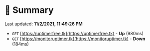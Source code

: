 # 📖 Summary
Last updated: **11/2/2021, 11:49:26 PM**

- `GET` [https://uptimerfree.tk](https://uptimerfree.tk) - **Up** (980ms)
- `GET` [https://monitoruptimer.tk](https://monitoruptimer.tk) - **Down** (184ms)
